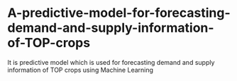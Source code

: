 # A-predictive-model-for-forecasting-demand-and-supply-information-of-TOP-crops
It is predictive model which is used for forecasting demand and supply information of TOP crops using Machine Learning

